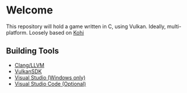 # Welcome
This repository will hold a game written in C, using Vulkan. Ideally, multi-platform. Loosely based on [Kohi](https://github.com/travisvroman/kohi)

## Building Tools 
- [Clang/LLVM](https://releases.llvm.org/download.html)
- [VulkanSDK](https://vulkan.lunarg.com/sdk/home)
- [Visual Studio (Windows only)](https://visualstudio.microsoft.com/downloads/)
- [Visual Studio Code (Optional)](https://code.visualstudio.com/download)
